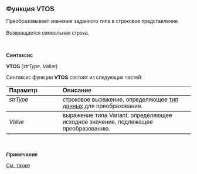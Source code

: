 <html>
<head>
<title>VTOS</title>
</head>

<body>

<p><strong><font size="4" face="Arial">Функция VTOS</font></strong></p>

<p><font face="Arial">Преобразовывает значение заданного типа в 
    строковое представление. <br>
<br>
Возвращается символьная строка.</font></p>

<p class="label">&nbsp;</p>

<p class="label"><font face="Arial"><b>Синтаксис</b></font></p>

<p><font face="Arial"><strong>VTOS </strong>(<em>strType</em>, <em>
Value</em>)<br>
</font></p>

<p><font face="Arial">Синтаксис функции <strong>VTOS</strong>
состоит из следующих частей:</font></p>

<table border="1" cellPadding="5" cols="2" frame="below" rules="rows">
<TBODY>
  <tr vAlign="top">
    <td class="label" width="29%"><font face="Arial"><b>Параметр</b></font></td>
    <td class="label" width="71%"><font face="Arial"><strong>Описание</strong></font></td>
  </tr>
  <tr vAlign="top">
    <td width="29%"><em><font face="Arial">strType</font></em></td>
    <td width="71%"><font face="Arial">строковое выражение, 
	определяющее <a href="../../../types.html">тип данных</a> для преобразования. </font></td>
  </tr>
  <tr>
    <td width="29%"><em><font face="Arial">Value</font></em></td>
    <td width="71%"><font face="Arial">выражение типа Variant, 
	определяющее исходное значение, подлежащее преобразованию.</font></td>
  </tr>
</TBODY>
</table>

<p class="label">&nbsp;</p>

<p class="label"><font face="Arial"><b>Примечание</b></font></p>

<p class="label"><a href="VTOFS.html"><font face="Arial">См. также</font></a></p>
</body>
</html>
